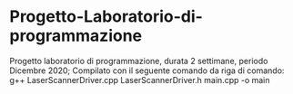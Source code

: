 # Progetto-Laboratorio-di-programmazione
Progetto laboratorio di programmazione, durata 2 settimane, periodo Dicembre 2020; Compilato con il seguente comando da riga di comando: g++ LaserScannerDriver.cpp LaserScannerDriver.h main.cpp -o main

